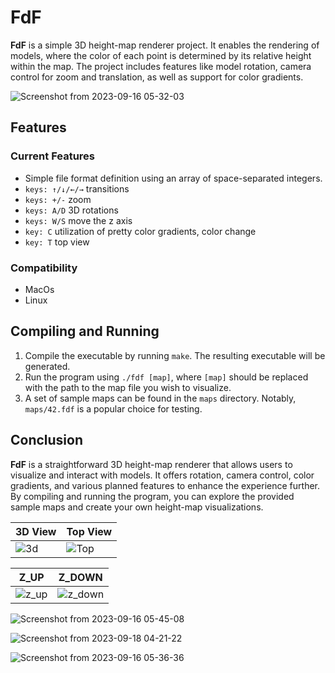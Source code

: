# FdF

**FdF** is a simple 3D height-map renderer project. It enables the rendering of models, where the color of each point is determined by its relative height within the map. The project includes features like model rotation, camera control for zoom and translation, as well as support for color gradients.

![Screenshot from 2023-09-16 05-32-03](https://github.com/hheghine/FdF/assets/119530584/c6394ce5-9848-40a7-9e35-50a68dffe7ba)



## Features

### Current Features

- Simple file format definition using an array of space-separated integers.
- `keys: ↑/↓/←/→` transitions
- `keys: +/-` zoom
- `keys: A/D` 3D rotations 
- `keys: W/S` move the z axis
- `key: C` utilization of pretty color gradients, color change 
- `key: T` top view 

### Compatibility

- MacOs
- Linux

## Compiling and Running

1. Compile the executable by running `make`. The resulting executable will be generated.
2. Run the program using `./fdf [map]`, where `[map]` should be replaced with the path to the map file you wish to visualize.
3. A set of sample maps can be found in the `maps` directory. Notably, `maps/42.fdf` is a popular choice for testing.

## Conclusion

**FdF** is a straightforward 3D height-map renderer that allows users to visualize and interact with models. It offers rotation, camera control, color gradients, and various planned features to enhance the experience further. By compiling and running the program, you can explore the provided sample maps and create your own height-map visualizations.


| 3D View                                                                                      |  Top View                                                                                        |
|----------------------------------------------------------------------------------------------|--------------------------------------------------------------------------------------------------|
| ![3d](https://github.com/hheghine/FdF/assets/119530584/f6f1c0ab-b53d-4c66-863f-bfdde53e2935) | ![Top](https://github.com/hheghine/FdF/assets/119530584/7f055794-5c23-46f3-8b2a-17c579860042)    |

| Z_UP                                                                                         | Z_DOWN                                                                                           |
|----------------------------------------------------------------------------------------------|--------------------------------------------------------------------------------------------------|
|![z_up](https://github.com/hheghine/FdF/assets/119530584/c2dee0ab-7d70-463b-8032-e7eb4790adc6)|![z_down](https://github.com/hheghine/FdF/assets/119530584/df20f1e1-5cde-4130-80c0-bd1c1623cc30)  |


![Screenshot from 2023-09-16 05-45-08](https://github.com/hheghine/FdF/assets/119530584/b139951b-70fc-4487-9683-94fdacb403ae)

![Screenshot from 2023-09-18 04-21-22](https://github.com/hheghine/FdF/assets/119530584/db548e76-bb55-4422-983a-c8e39656f96d)

![Screenshot from 2023-09-16 05-36-36](https://github.com/hheghine/FdF/assets/119530584/e3abf443-22b4-4908-b10a-da46309aacf5)






